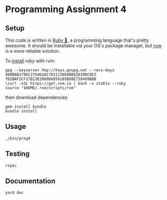 # Programming Assignment 4

## Setup

This code is written in [Ruby 💎](https://www.ruby-lang.org/en/), a programming
language that's pretty awesome. It should be installable via your OS's package
manager, but [rvm](https://rvm.io/) is a more reliable solution.

To [install](https://rvm.io/rvm/install) ruby with rvm:

```
gpg --keyserver hkp://keys.gnupg.net --recv-keys 409B6B1796C275462A1703113804BB82D39DC0E3 7D2BAF1CF37B13E2069D6956105BD0E739499BDB
\curl -sSL https://get.rvm.io | bash -s stable --ruby
source "$HOME/.rvm/scripts/rvm"
```

then download dependencies

```
gem install bundle
bundle install
```

## Usage

```
./bin/prog4
```

## Testing

```
rspec
```

## Documentation

```
yard doc
```
